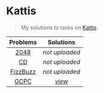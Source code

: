 # Kattis
>My solutions to tasks on [Kattis](https://open.kattis.com/):

| Problems | Solutions |
| :---: | :---: |
| [2048](https://open.kattis.com/problems/2048) | *not uploaded* |
| [CD](https://open.kattis.com/problems/cd) | *not uploaded* |
| [FizzBuzz](https://open.kattis.com/problems/fizzbuzz) | *not uploaded* |
| [GCPC](https://open.kattis.com/problems/gcpc) | [*view*](https://github.com/wanxii/kattis/blob/main/GCPC.py) |

